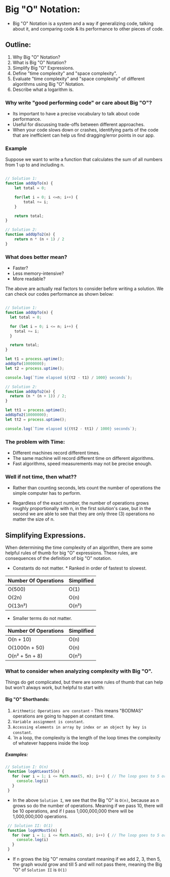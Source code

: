 # Big "O" Notation:

* Big "O" Notation is a system and a way if generalizing code, talking about it, and comparing code & its performance to other pieces of code.


## Outline:
1. Why Big "O" Notation?
1. What is Big "O" Notation?
1. Simplify Big "O" Expressions.
1. Define "time complexity" and "space complexity".
1. Evaluate "time complexity" and "space complexity" of different algorithms using Big "O" Notation.
1. Describe what a logarithm is.

### Why write "good performing code" or care about Big "O"?
- Its important to have a precise vocabulary to talk about code performance.
- Useful for discussing trade-offs between different approaches.
- When your code slows down or crashes, identifying parts of the code that are inefficient can help us find dragging/error points in our app.

### Example

Suppose we want to write a function that calculates the sum of all numbers from 1 up to and including n.

```javascript

// Solution 1:
function addUpTo(n) {
    let total = 0;

    for(let i = 0; i <=n; i++) {
        total += i;
    }

    return total;
}

// Solution 2:
function addUpTo2(n) {
    return n * (n + 1) / 2
}

```


### What does better mean?
* Faster?
* Less memory-intensive?
* More readable?

The above are actually real factors to consider before writing a solution. We can check our codes performance as shown below:

```javascript

// Solution 1:
function addUpTo(n) {
  let total = 0;

  for (let i = 0; i <= n; i++) {
    total += i;
  }

  return total;
}

let t1 = process.uptime();
addUpTo(10000000);
let t2 = process.uptime();

console.log(`Time elapsed ${(t2 - t1) / 1000} seconds`);

// Solution 2:
function addUpTo2(n) {
  return (n * (n + 1)) / 2;
}

let tt1 = process.uptime();
addUpTo2(10000000);
let tt2 = process.uptime();

console.log(`Time elapsed ${(tt2 - tt1) / 1000} seconds`);

```


### The problem with Time:
- Different machines record different times.
- The same machine will record different time on different algorithms.
- Fast algorithms, speed measurements may not be precise enough.

### Well if not time, then what??
- Rather than counting seconds, lets count the number of operations the simple computer has to perform.

* Regardless of the exact number, the number of operations grows roughly proportionally with n, in the first solution's case, but in the second we are able to see that they are only three (3) operations no matter the size of n.

## Simplifying Expressions.
When determining the time complexity of an algorithm, there are some helpful rules of thumb for big "O" expressions. These rules, are consequences of the definition of big "O" notation.

* Constants do not matter. * Ranked in order of fastest to slowest.

| Number Of Operations | Simplified |
| ------ | ------ |
| O(500) | O(1) |
| O(2n) | O(n) |
| O(13n²) | O(n²) |

* Smaller terms do not matter.

| Number Of Operations | Simplified |
| ------ | ------ |
| O(n + 10) | O(n) |
| O(1000n + 50) | O(n) |
| O(n² + 5n + 8) | O(n²) |

### What to consider when analyzing complexity with Big "O".
Things do get complicated, but there are some rules of thumb that can help but won't always work, but helpful to start with:
 #### Big "O" Shorthands:
 1. `Arithmetic Operations are constant` - This means "BODMAS" operations are going to happen at constant time.
 1. `Variable assignment is constant`.
 1. `Accessing elements in array by index or an object by key is constant`.
 1. `In a loop, the complexity is the length of the loop times the complexity of whatever happens inside the loop


 ##### Examples:
 ```javascript
 // Solution I: O(n)
  function logAtLeast5(n) {
    for (var i = 1; i <= Math.max(5, n); i++) { // The loop goes to 5 or n if n is larger than 5
      console.log(i)
    }
  }
 ```
 * In the above `Solution I`, we see that the Big "O" is `O(n)`, because as n grows so do the number of operations. Meaning if we pass 10, there will be 10 operations, and if I pass 1,000,000,000 there will be 1,000,000,000 operations.

 ```javascript
  // Solution II: O(1)
  function logAtMost5(n) {
    for (var i = 1; i <= Math.min(5, n); i++) { // The loop goes to 5 or n if n is smaller than 5
      console.log(i)
    }
  }
 ```
 * If n grows the big "O" remains constant meaning if we add 2, 3, then 5, the graph would grow and till 5 and will not pass there, meaning the Big "O" of `Solution II` is `O(1)`




 
